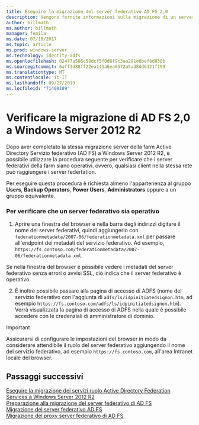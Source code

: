 ```yaml
---
title: Eseguire la migrazione del server federativo AD FS 2,0
description: Vengono fornite informazioni sulla migrazione di un server di AD FS a Windows Server 2012 R2.
author: billmath
ms.author: billmath
manager: femila
ms.date: 07/10/2017
ms.topic: article
ms.prod: windows-server
ms.technology: identity-adfs
ms.openlocfilehash: 024f7a586c58dcf5f0d6f9c3aa291e6bef8d838b
ms.sourcegitcommit: 6aff3d88ff22ea141a6ea6572a5ad8dd6321f199
ms.translationtype: MT
ms.contentlocale: it-IT
ms.lasthandoff: 09/27/2019
ms.locfileid: "71408189"
---
```

# <a name="verify-the-ad-fs-20-migration-to-windows-server-2012-r2"></a>Verificare la migrazione di AD FS 2,0 a Windows Server 2012 R2

Dopo aver completato la stessa migrazione server della farm Active Directory Servizio federativo (AD FS) a Windows Server 2012 R2, è possibile utilizzare la procedura seguente per verificare che i server federativi della farm siano operativi. ovvero, qualsiasi client nella stessa rete può raggiungere i server federtation.  
  
Per eseguire questa procedura è richiesta almeno l'appartenenza al gruppo **Users**, **Backup Operators**, **Power Users**, **Administrators** oppure a un gruppo equivalente.
  
### <a name="to-verify-that-a-federation-server-is-operational"></a>Per verificare che un server federativo sia operativo  
  
1.  Aprire una finestra del browser e nella barra degli indirizzi digitare il nome dei server federativi, quindi aggiungerlo con `federationmetadata/2007-06/federationmetadata.xml` per passare all'endpoint dei metadati del servizio federativo. Ad esempio, `https://fs.contoso.com/federationmetadata/2007-06/federationmetadata.xml`.  
  
Se nella finestra del browser è possibile vedere i metadati del server federativo senza errori o avvisi SSL, ciò indica che il server federativo è operativo.  
  
2. È inoltre possibile passare alla pagina di accesso di ADFS (nome del servizio federativo con l'aggiunta di `adfs/ls/idpinitiatedsignon.htm`, ad esempio `https://fs.contoso.com/adfs/ls/idpinitiatedsignon.htm`).  Verrà visualizzata la pagina di accesso di ADFS nella quale è possibile accedere con le credenziali di amministratore di dominio.  
  
> [!IMPORTANT]
>  Assicurarsi di configurare le impostazioni del browser in modo da considerare attendibile il ruolo del server federativo aggiungendo il nome del servizio federativo, ad esempio `https://fs.contoso.com`, all'area Intranet locale del browser.  
  
## <a name="next-steps"></a>Passaggi successivi
 [Eseguire la migrazione dei servizi ruolo Active Directory Federation Services a Windows Server 2012 R2](migrate-ad-fs-service-role-to-windows-server-r2.md)   
 [Preparazione alla migrazione del server federativo di AD FS](prepare-migrate-ad-fs-server-r2.md)  
 [Migrazione del server federativo AD FS](migrate-ad-fs-fed-server-r2.md)   
 [Migrazione del proxy server federativo di AD FS](migrate-fed-server-proxy-r2.md)   
